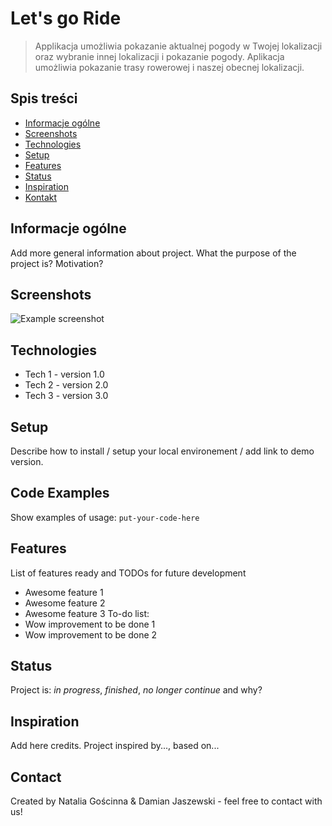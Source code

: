 # Let's go Ride
> Applikacja umożliwia pokazanie aktualnej pogody w Twojej lokalizacji oraz wybranie innej lokalizacji i pokazanie pogody. 
> Aplikacja umożliwia pokazanie trasy rowerowej i naszej obecnej lokalizacji.
## Spis treści
* [Informacje ogólne](#informcje-ogólne)
* [Screenshots](#screenshots)
* [Technologies](#technologies)
* [Setup](#setup)
* [Features](#features)
* [Status](#status)
* [Inspiration](#inspiration)
* [Kontakt](#contact)
## Informacje ogólne
Add more general information about project. What the purpose of the project is? Motivation?
## Screenshots
![Example screenshot](./img/screenshot.png)
## Technologies
* Tech 1 - version 1.0
* Tech 2 - version 2.0
* Tech 3 - version 3.0
## Setup
Describe how to install / setup your local environement / add link to demo version.
## Code Examples
Show examples of usage:
`put-your-code-here`
## Features
List of features ready and TODOs for future development
* Awesome feature 1
* Awesome feature 2
* Awesome feature 3
To-do list:
* Wow improvement to be done 1
* Wow improvement to be done 2
## Status
Project is: _in progress_, _finished_, _no longer continue_ and why?
## Inspiration
Add here credits. Project inspired by..., based on...
## Contact
Created by Natalia Gościnna & Damian Jaszewski - feel free to contact with us!
